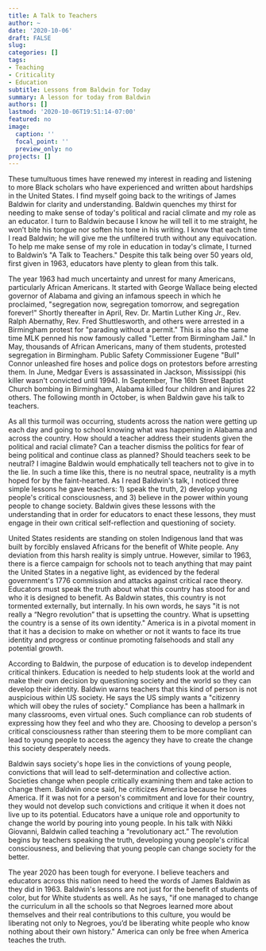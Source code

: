 ```yaml
---
title: A Talk to Teachers
author: ~
date: '2020-10-06'
draft: FALSE
slug: 
categories: []
tags: 
- Teaching
- Criticality
- Education
subtitle: Lessons from Baldwin for Today
summary: A lesson for today from Baldwin
authors: []
lastmod: '2020-10-06T19:51:14-07:00'
featured: no
image:
  caption: ''
  focal_point: ''
  preview_only: no
projects: []
---
```

These tumultuous times have renewed my interest in reading and listening to more Black scholars who have experienced and written about hardships in the United States. I find myself going back to the writings of James Baldwin for clarity and understanding. Baldwin quenches my thirst for needing to make sense of today's political and racial climate and my role as an educator. I turn to Baldwin because I know he will tell it to me straight, he won’t bite his tongue nor soften his tone in his writing. I know that each time I read Baldwin; he will give me the unfiltered truth without any equivocation. To help me make sense of my role in education in today's climate, I turned to Baldwin’s "A Talk to Teachers." Despite this talk being over 50 years old, first given in 1963, educators have plenty to glean from this talk. 

The year 1963 had much uncertainty and unrest for many Americans, particularly African Americans. It started with George Wallace being elected governor of Alabama and giving an infamous speech in which he proclaimed, "segregation now, segregation tomorrow, and segregation forever!" Shortly thereafter in April, Rev. Dr. Martin Luther King Jr., Rev. Ralph Abernathy, Rev. Fred Shuttlesworth, and others were arrested in a Birmingham protest for "parading without a permit." This is also the same time MLK penned his now famously called "Letter from Birmingham Jail." In May, thousands of African Americans, many of them students, protested segregation in Birmingham. Public Safety Commissioner Eugene "Bull" Connor unleashed fire hoses and police dogs on protestors before arresting them. In June, Medgar Evers is assassinated in Jackson, Mississippi (his killer wasn't convicted until 1994). In September, The 16th Street Baptist Church bombing in Birmingham, Alabama killed four children and injures 22 others. The following month in October, is when Baldwin gave his talk to teachers.

As all this turmoil was occurring, students across the nation were getting up each day and going to school knowing what was happening in Alabama and across the country. How should a teacher address their students given the political and racial climate? Can a teacher dismiss the politics for fear of being political and continue class as planned? Should teachers seek to be neutral? I imagine Baldwin would emphatically tell teachers not to give in to the lie. In such a time like this, there is no neutral space, neutrality is a myth hoped for by the faint-hearted. As I read Baldwin's talk, I noticed three simple lessons he gave teachers: 1) speak the truth, 2) develop young people's critical consciousness, and 3) believe in the power within young people to change society. Baldwin gives these lessons with the understanding that in order for educators to enact these lessons, they must engage in their own critical self-reflection and questioning of society. 

United States residents are standing on stolen Indigenous land that was built by forcibly enslaved Africans for the benefit of White people. Any deviation from this harsh reality is simply untrue. However, similar to 1963, there is a fierce campaign for schools not to teach anything that may paint the United States in a negative light, as evidenced by the federal government's 1776 commission and attacks against critical race theory. Educators must speak the truth about what this country has stood for and who it is designed to benefit. As Baldwin states, this country is not tormented externally, but internally. In his own words, he says "it is not really a “Negro revolution” that is upsetting the country. What is upsetting the country is a sense of its own identity." America is in a pivotal moment in that it has a decision to make on whether or not it wants to face its true identity and progress or continue promoting falsehoods and stall any potential growth. 

According to Baldwin, the purpose of education is to develop independent critical thinkers. Education is needed to help students look at the world and make their own decision by questioning society and the world so they can develop their identity. Baldwin warns teachers that this kind of person is not auspicious within US society. He says the US simply wants a "citizenry which will obey the rules of society." Compliance has been a hallmark in many classrooms, even virtual ones. Such compliance can rob students of expressing how they feel and who they are. Choosing to develop a person's critical consciousness rather than steering them to be more compliant can lead to young people to access the agency they have to create the change this society desperately needs. 

Baldwin says society's hope lies in the convictions of young people, convictions that will lead to self-determination and collective action. Societies change when people critically examining them and take action to change them. Baldwin once said, he criticizes America because he loves America. If it was not for a person's commitment and love for their country, they would not develop such convictions and critique it when it does not live up to its potential. Educators have a unique role and opportunity to change the world by pouring into young people. In his talk with Nikki Giovanni, Baldwin called teaching a “revolutionary act.” The revolution begins by teachers speaking the truth, developing young people's critical consciousness, and believing that young people can change society for the better. 

The year 2020 has been tough for everyone. I believe teachers and educators across this nation need to heed the words of James Baldwin as they did in 1963. Baldwin's lessons are not just for the benefit of students of color, but for White students as well. As he says, "if one managed to change the curriculum in all the schools so that Negroes learned more about themselves and their real contributions to this culture, you would be liberating not only to Negroes, you’d be liberating white people who know nothing about their own history." America can only be free when America teaches the truth. 
